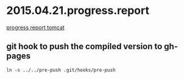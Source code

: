 # 2015.04.21.progress.report
[progress report tomcat](http://enucatl-presentations.github.io/2015.04.21.progress.report)

git hook to push the compiled version to gh-pages
-------------------------------------------------
```
ln -s ../../pre-push .git/hooks/pre-push 
```
